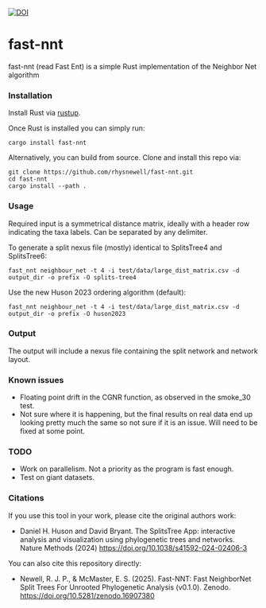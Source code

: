 [![DOI](https://zenodo.org/badge/1037785550.svg)](https://doi.org/10.5281/zenodo.16907379)

# fast-nnt
fast-nnt (read Fast Ent) is a simple Rust implementation of the Neighbor Net algorithm


### Installation
Install Rust via [rustup](https://rustup.rs/).

Once Rust is installed you can simply run:
```
cargo install fast-nnt
```

Alternatively, you can build from source. Clone and install this repo via:
```
git clone https://github.com/rhysnewell/fast-nnt.git
cd fast-nnt
cargo install --path .
```

### Usage

Required input is a symmetrical distance matrix, ideally with a header row indicating the taxa labels. Can be separated by any delimiter.

To generate a split nexus file (mostly) identical to SplitsTree4 and SplitsTree6:
```
fast_nnt neighbour_net -t 4 -i test/data/large_dist_matrix.csv -d output_dir -o prefix -O splits-tree4
```

Use the new Huson 2023 ordering algorithm (default):
```
fast_nnt neighbour_net -t 4 -i test/data/large_dist_matrix.csv -d output_dir -o prefix -O huson2023
```

### Output

The output will include a nexus file containing the split network and network layout.

### Known issues
- Floating point drift in the CGNR function, as observed in the smoke_30 test.
- Not sure where it is happening, but the final results on real data end up looking pretty much the same so not sure if it is an issue. Will need to be fixed at some point.


### TODO
- Work on parallelism. Not a priority as the program is fast enough.
- Test on giant datasets.


### Citations

If you use this tool in your work, please cite the original authors work:
- Daniel H. Huson and David Bryant. The SplitsTree App: interactive analysis and visualization using phylogenetic trees and networks. Nature Methods (2024) https://doi.org/10.1038/s41592-024-02406-3

You can also cite this repository directly:
- Newell, R. J. P., & McMaster, E. S. (2025). Fast-NNT: Fast NeighborNet Split Trees For Unrooted Phylogenetic Analysis (v0.1.0). Zenodo. https://doi.org/10.5281/zenodo.16907380